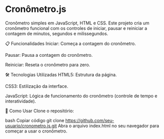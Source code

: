 # Cronômetro.js
 
Cronômetro simples em JavaScript, HTML e CSS.
Este projeto cria um cronômetro funcional com os controles de iniciar, pausar e reiniciar a contagem de minutos, segundos e milissegundos.

📋 Funcionalidades
Iniciar: Começa a contagem do cronômetro.

Pausar: Pausa a contagem do cronômetro.

Reiniciar: Reseta o cronômetro para zero.

🛠 Tecnologias Utilizadas
HTML5: Estrutura da página.

CSS3: Estilização da interface.

JavaScript: Lógica de funcionamento do cronômetro (controle de tempo e interatividade).

🚀 Como Usar
Clone o repositório:

bash
Copiar código
git clone https://github.com/seu-usuario/cronometro.js.git
Abra o arquivo index.html no seu navegador para começar a usar o cronômetro.
